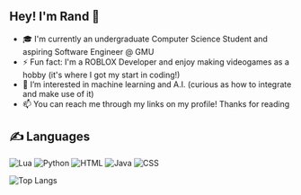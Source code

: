 ## Hey! I'm Rand 👋

- 🎓 I'm currently an undergraduate Computer Science Student and aspiring Software Engineer @ GMU
- ⚡ Fun fact: I'm a ROBLOX Developer and enjoy making videogames as a hobby (it's where I got my start in coding!)
- 👀 I’m interested in machine learning and A.I. (curious as how to integrate and make use of it)
- 📫 You can reach me through my links on my profile! Thanks for reading

## ✍️ Languages

![Lua](https://img.shields.io/badge/LUA-%232C2D72.svg?style=flat&logo=lua&logoColor=white) ![Python](https://img.shields.io/badge/-Python-2b5b83?style=flat&logo=python&logoColor=ffdf76) ![HTML](https://img.shields.io/badge/-HTML-E34F26?style=flat&logo=html5&logoColor=white) ![Java](https://img.shields.io/badge/JAVA-%23ED8B00.svg?style=flat&logo=openjdk&logoColor=white) ![CSS](https://img.shields.io/badge/-CSS-254bdd?style=flat&logo=css3)

![Top Langs](https://github-readme-stats.vercel.app/api/top-langs/?username=randkarim&layout=compact&hide=javascript,css,html,jupyter%20notebook)
